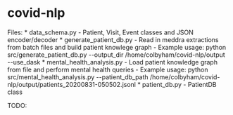 # covid-nlp


Files:
	* data_schema.py
		- Patient, Visit, Event classes and JSON encoder/decoder
	* generate_patient_db.py
		- Read in meddra extractions from batch files and build patient knowlege graph
		- Example usage: python src/generate_patient_db.py --output_dir /home/colbyham/covid-nlp/output --use_dask
	* mental_health_analysis.py
		- Load patient knowledge graph from file and perform mental health queries
		- Example usage: python src/mental_health_analysis.py --patient_db_path /home/colbyham/covid-nlp/output/patients_20200831-050502.jsonl 
	* patient_db.py
		- PatientDB class

TODO:
	
